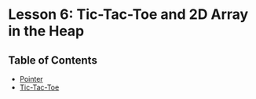 # Lesson 6: Tic-Tac-Toe and 2D Array in the Heap

## Table of Contents
- [Pointer](https://github.com/harry251/firstcompsci/blob/main/lesson6/pointerExample.cpp)
- [Tic-Tac-Toe](https://github.com/harry251/firstcompsci/blob/main/lesson6/tic2.cpp)